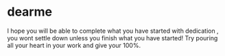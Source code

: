 # dearme
I hope you will be able to complete what you have started with dedication , you wont settle down unless you finish what you have started!
Try pouring all your heart in your work and give your 100%.
